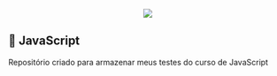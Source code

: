<p align="center"><img src="https://skillicons.dev/icons?i=js" /></p>




## 🚀 JavaScript
Repositório criado para armazenar meus testes do curso de JavaScript
